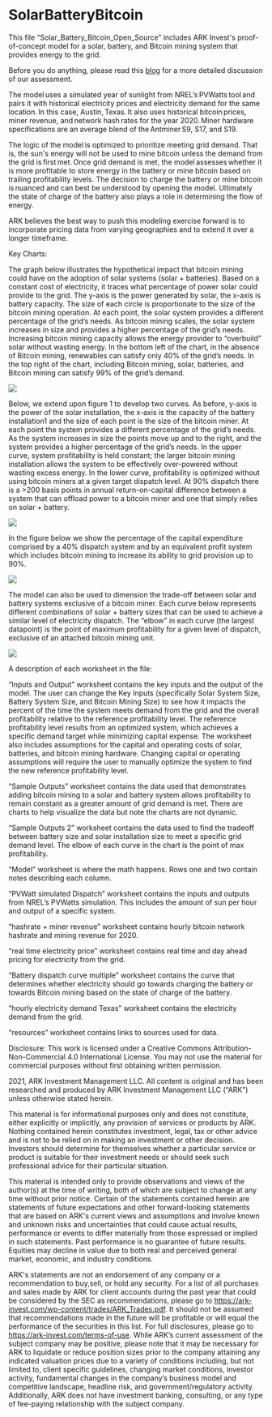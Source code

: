 # SolarBatteryBitcoin
This file “Solar_Battery_Bitcoin_Open_Source” includes ARK Invest's proof-of-concept model for a solar, battery, and Bitcoin mining system that provides energy to the grid. 

Before you do anything, please read this [blog](https://medium.com/@wintonARK/fc91c5aa9be0?source=friends_link&sk=82dbcae32c8c6868bce7d24644ed6cee) for a more detailed discussion of our assessment.  
 
The model uses a simulated year of sunlight from NREL’s PVWatts tool and pairs it with historical electricity prices and electricity demand for the same location. In this case, Austin, Texas. It also uses historical bitcoin prices, miner revenue, and network hash rates for the year 2020. Miner hardware specifications are an average blend of the Antminer S9, S17, and S19.

The logic of the model is optimized to prioritize meeting grid demand. That is, the sun's energy will not be used to mine bitcoin unless the demand from the grid is first met. Once grid demand is met, the model assesses whether it is more profitable to store energy in the battery or mine bitcoin based on trailing profitability levels. The decision to charge the battery or mine bitcoin is nuanced and can best be understood by opening the model. Ultimately the state of charge of the battery also plays a role in determining the flow of energy.  
 
ARK believes the best way to push this modeling exercise forward is to incorporate pricing data from varying geographies and to extend it over a longer timeframe.  

Key Charts:

The graph below illustrates the hypothetical impact that bitcoin mining could have on the adoption of solar systems (solar + batteries). Based on a constant cost of electricity, it traces what percentage of power solar could provide to the grid. The y-axis is the power generated by solar, the x-axis is battery capacity. The size of each circle is proportionate to the size of the bitcoin mining operation. At each point, the solar system provides a different percentage of the grid’s needs. As bitcoin mining scales, the solar system increases in size and provides a higher percentage of the grid’s needs. Increasing bitcoin mining capacity allows the energy provider to “overbuild” solar without wasting energy. In the bottom left of the chart, in the absence of Bitcoin mining, renewables can satisfy only 40% of the grid’s needs. In the top right of the chart, including Bitcoin mining, solar, batteries, and Bitcoin mining can satisfy 99% of the grid’s demand.

![](Charts/Figure1.png)

Below, we extend upon figure 1 to develop two curves. As before, y-axis is the power of the solar installation, the x-axis is the capacity of the battery installation1 and the size of each point is the size of the bitcoin miner. At each point the system provides a different percentage of the grid’s needs. As the system increases in size the points move up and to the right, and the system provides a higher percentage of the grid’s needs. In the upper curve, system profitability is held constant; the larger bitcoin mining installation allows the system to be effectively over-powered without wasting excess energy. In the lower curve, profitability is optimized without using bitcoin miners at a given target dispatch level. At 90% dispatch there is a >200 basis points in annual return-on-capital difference between a system that can offload power to a bitcoin miner and one that simply relies on solar + battery.

![](Charts/Figure2.png)

In the figure below we show the percentage of the capital expenditure comprised by a 40% dispatch system and by an equivalent profit system which includes bitcoin mining to increase its ability to grid provision up to 90%.

![](Charts/Figure3.png)

The model can also be used to dimension the trade-off between solar and battery systems exclusive of a bitcoin miner. Each curve below represents different combinations of solar + battery sizes that can be used to achieve a similar level of electricity dispatch. The “elbow” in each curve (the largest datapoint) is the point of maximum profitability for a given level of dispatch, exclusive of an attached bitcoin mining unit.

![](Charts/Figure4.png)

A description of each worksheet in the file: 
 
“Inputs and Output” worksheet contains the key inputs and the output of the model. The user can change the Key Inputs (specifically Solar System Size, Battery System Size, and Bitcoin Mining Size) to see how it impacts the percent of the time the system meets demand from the grid and the overall profitability relative to the reference profitability level. The reference profitability level results from an optimized system, which achieves a specific demand target while minimizing capital expense. The worksheet also includes assumptions for the capital and operating costs of solar, batteries, and bitcoin mining hardware. Changing capital or operating assumptions will require the user to manually optimize the system to find the new reference profitability level. 
 
“Sample Outputs” worksheet contains the data used that demonstrates adding bitcoin mining to a solar and battery system allows profitability to remain constant as a greater amount of grid demand is met. There are charts to help visualize the data but note the charts are not dynamic. 
 
“Sample Outputs 2” worksheet contains the data used to find the tradeoff between battery size and solar installation size to meet a specific grid demand level. The elbow of each curve in the chart is the point of max profitability. 
 
“Model” worksheet is where the math happens. Rows one and two contain notes describing each column. 
 
“PVWatt simulated Dispatch” worksheet contains the inputs and outputs from NREL’s PVWatts simulation. This includes the amount of sun per hour and output of a specific system.  
 
“hashrate + miner revenue” worksheet contains hourly bitcoin network hashrate and mining revenue for 2020. 
 
“real time electricity price” worksheet contains real time and day ahead pricing for electricity from the grid. 
 
“Battery dispatch curve multiple” worksheet contains the curve that determines whether electricity should go towards charging the battery or towards Bitcoin mining based on the state of charge of the battery. 
 
“hourly electricity demand Texas” worksheet contains the electricity demand from the grid. 
 
“resources” worksheet contains links to sources used for data. 
 
Disclosure: This work is licensed under a Creative Commons Attribution-Non-Commercial 4.0 International License. You may not use the material for commercial purposes without first obtaining written permission. 
 
2021, ARK Investment Management LLC. All content is original and has been researched and produced by ARK Investment Management LLC (“ARK”) unless otherwise stated herein. 
 
This material is for informational purposes only and does not constitute, either explicitly or implicitly, any provision of services or products by ARK. Nothing contained herein constitutes investment, legal, tax or other advice and is not to be relied on in making an investment or other decision. Investors should determine for themselves whether a particular service or product is suitable for their investment needs or should seek such professional advice for their particular situation. 
 
This material is intended only to provide observations and views of the author(s) at the time of writing, both of which are subject to change at any time without prior notice. Certain of the statements contained herein are statements of future expectations and other forward-looking statements that are based on ARK's current views and assumptions and involve known and unknown risks and uncertainties that could cause actual results, performance or events to differ materially from those expressed or implied in such statements. Past performance is no guarantee of future results. Equities may decline in value due to both real and perceived general market, economic, and industry conditions. 
 
ARK's statements are not an endorsement of any company or a recommendation to buy,sell, or hold any security. For a list of all purchases and sales made by ARK for client accounts during the past year that could be considered by the SEC as recommendations, please go to https://ark-invest.com/wp-content/trades/ARK_Trades.pdf. It should not be assumed that recommendations made in the future will be profitable or will equal the performance of the securities in this list. For full disclosures, please go to https://ark-invest.com/terms-of-use. 
While ARK’s current assessment of the subject company may be positive, please note that it may be necessary for ARK to liquidate or reduce position sizes prior to the company attaining any indicated valuation prices due to a variety of conditions including, but not limited to, client specific guidelines, changing market conditions, investor activity, fundamental changes in the company’s business model and competitive landscape, headline risk, and government/regulatory activity. Additionally, ARK does not have investment banking, consulting, or any type of fee-paying relationship with the subject company. 
 
  

